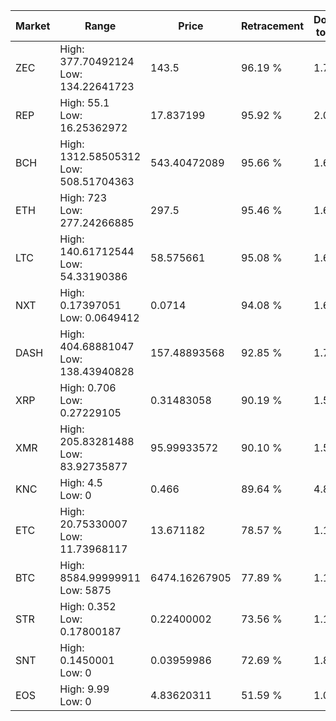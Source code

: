 | Market | Range | Price| Retracement | Doubles to 50% |
| --- | --- | --- | --- | --- |
| ZEC | High: 377.70492124<br />Low: 134.22641723 | 143.5 | 96.19 % | 1.78 |
| REP | High: 55.1<br />Low: 16.25362972 | 17.837199 | 95.92 % | 2.00 |
| BCH | High: 1312.58505312<br />Low: 508.51704363 | 543.40472089 | 95.66 % | 1.68 |
| ETH | High: 723<br />Low: 277.24266885 | 297.5 | 95.46 % | 1.68 |
| LTC | High: 140.61712544<br />Low: 54.33190386 | 58.575661 | 95.08 % | 1.66 |
| NXT | High: 0.17397051<br />Low: 0.0649412 | 0.0714 | 94.08 % | 1.67 |
| DASH | High: 404.68881047<br />Low: 138.43940828 | 157.48893568 | 92.85 % | 1.72 |
| XRP | High: 0.706<br />Low: 0.27229105 | 0.31483058 | 90.19 % | 1.55 |
| XMR | High: 205.83281488<br />Low: 83.92735877 | 95.99933572 | 90.10 % | 1.51 |
| KNC | High: 4.5<br />Low: 0 | 0.466 | 89.64 % | 4.83 |
| ETC | High: 20.75330007<br />Low: 11.73968117 | 13.671182 | 78.57 % | 1.19 |
| BTC | High: 8584.99999911<br />Low: 5875 | 6474.16267905 | 77.89 % | 1.12 |
| STR | High: 0.352<br />Low: 0.17800187 | 0.22400002 | 73.56 % | 1.18 |
| SNT | High: 0.1450001<br />Low: 0 | 0.03959986 | 72.69 % | 1.83 |
| EOS | High: 9.99<br />Low: 0 | 4.83620311 | 51.59 % | 1.03 |
